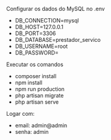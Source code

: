 Configurar os dados do MySQL no .env
- DB_CONNECTION=mysql
- DB_HOST=127.0.0.1
- DB_PORT=3306
- DB_DATABASE=prestador_servico
- DB_USERNAME=root
- DB_PASSWORD=

Executar os comandos
- composer install
- npm install
- npm run production
- php artisan migrate
- php artisan serve

Logar com:
- email: admin@admin
- senha: admin
